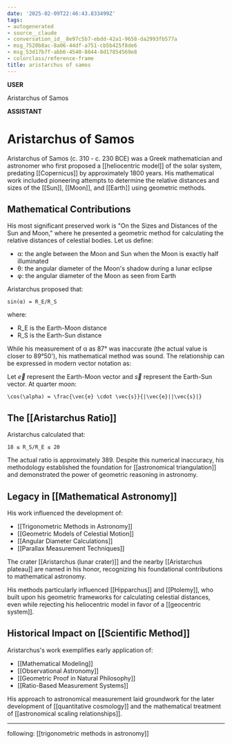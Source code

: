 ```yaml
---
date: '2025-02-09T22:46:43.833499Z'
tags:
- autogenerated
- source__claude
- conversation_id__8e97c5b7-ebdd-42a1-9658-da2993fb577a
- msg_7520b8ac-8a06-44df-a751-cb5b425f8de6
- msg_53d17b7f-abb6-4540-8844-8d17854569e8
- colorclass/reference-frame
title: aristarchus of samos
---
```


**USER**

Aristarchus of Samos


**ASSISTANT**

# Aristarchus of Samos

Aristarchus of Samos (c. 310 - c. 230 BCE) was a Greek mathematician and astronomer who first proposed a [[heliocentric model]] of the solar system, predating [[Copernicus]] by approximately 1800 years. His mathematical work included pioneering attempts to determine the relative distances and sizes of the [[Sun]], [[Moon]], and [[Earth]] using geometric methods.

## Mathematical Contributions

His most significant preserved work is "On the Sizes and Distances of the Sun and Moon," where he presented a geometric method for calculating the relative distances of celestial bodies. Let us define:

- α: the angle between the Moon and Sun when the Moon is exactly half illuminated
- θ: the angular diameter of the Moon's shadow during a lunar eclipse
- φ: the angular diameter of the Moon as seen from Earth

Aristarchus proposed that:
```
sin(α) = R_E/R_S
```
where:
- R_E is the Earth-Moon distance
- R_S is the Earth-Sun distance

While his measurement of α as 87° was inaccurate (the actual value is closer to 89°50'), his mathematical method was sound. The relationship can be expressed in modern vector notation as:

Let $\vec{e}$ represent the Earth-Moon vector and $\vec{s}$ represent the Earth-Sun vector. At quarter moon:
```
\cos(\alpha) = \frac{\vec{e} \cdot \vec{s}}{|\vec{e}||\vec{s}|}
```

## The [[Aristarchus Ratio]]

Aristarchus calculated that:
```
18 ≤ R_S/R_E ≤ 20
```
The actual ratio is approximately 389. Despite this numerical inaccuracy, his methodology established the foundation for [[astronomical triangulation]] and demonstrated the power of geometric reasoning in astronomy.

## Legacy in [[Mathematical Astronomy]]

His work influenced the development of:
- [[Trigonometric Methods in Astronomy]]
- [[Geometric Models of Celestial Motion]]
- [[Angular Diameter Calculations]]
- [[Parallax Measurement Techniques]]

The crater [[Aristarchus (lunar crater)]] and the nearby [[Aristarchus plateau]] are named in his honor, recognizing his foundational contributions to mathematical astronomy.

His methods particularly influenced [[Hipparchus]] and [[Ptolemy]], who built upon his geometric frameworks for calculating celestial distances, even while rejecting his heliocentric model in favor of a [[geocentric system]].

## Historical Impact on [[Scientific Method]]

Aristarchus's work exemplifies early application of:
- [[Mathematical Modeling]]
- [[Observational Astronomy]]
- [[Geometric Proof in Natural Philosophy]]
- [[Ratio-Based Measurement Systems]]

His approach to astronomical measurement laid groundwork for the later development of [[quantitative cosmology]] and the mathematical treatment of [[astronomical scaling relationships]].


---


following: [[trigonometric methods in astronomy]]